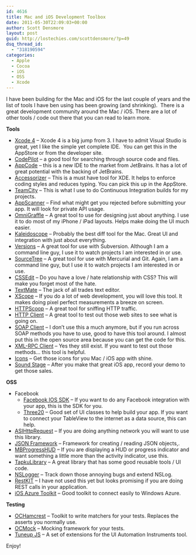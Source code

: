 ```yaml
---
id: 4616
title: Mac and iOS Development Toolbox
date: 2011-05-30T22:09:03+00:00
author: Scott Densmore
layout: post
guid: http://lostechies.com/scottdensmore/?p=49
dsq_thread_id:
  - "318190594"
categories:
  - Apple
  - Cocoa
  - iOS
  - OSS
  - Xcode
---
```

I have been building for the Mac and iOS for the last couple of years and the list of tools I have ben using has been growing (and shrinking).  There is a great development community around the Mac / iOS. There are a lot of other tools / code out there that you can read to learn more.

**Tools**

  * [Xcode 4](http://developer.apple.com/technologies/tools/whats-new.html) &#8211; Xcode 4 is a big jump from 3. I have to admit Visual Studio is great, yet I like the simple yet complete IDE.  You can get this in the AppStore or from the developer site.
  * [CodePilot](http://www.codepilot.cc/) &#8211; a good tool for searching through source code and files.
  * [AppCode](http://www.jetbrains.com/objc/) &#8211; this is a new IDE to the market from JetBrains. It has a lot of great potential with the backing of JetBrains.
  * [Accessorizer](http://www.kevincallahan.org/software/accessorizer.html) &#8211; This is a must have tool for XDE. It helps to enforce coding styles and reduces typing. You can pick this up in the AppStore.
  * [TeamCity](http://www.jetbrains.com/teamcity/) &#8211; This is what I use to do Continuous Integration builds for my projects.
  * [AppScanner](http://www.chimpstudios.com/appscanner/) &#8211; Find what might get you rejected before submitting your app. It will look for private API usage.
  * [OmniGraffle](http://www.omnigroup.com/products/omnigraffle/) &#8211; A great tool to use for designing just about anything. I use it to do most of my iPhone / iPad layouts. Helps make doing the UI much easier. 
  * [Kaleidoscope](http://www.kaleidoscopeapp.com/) &#8211; Probably the best diff tool for the Mac. Great UI and integration with just about everything. 
  * [Versions](http://www.versionsapp.com/) &#8211; A great tool for use with Subversion. Although I am a command line guy, I use it to watch projects I am interested in or use.
  * [SourceTree](http://www.sourcetreeapp.com/) &#8211; A great tool for use with Mercurial and Git. Again, I am a command line guy, but I use it to watch projects I am interested in or use.
  * [CSSEdit](http://macrabbit.com/cssedit/) &#8211; Do you have a love / hate relationship with CSS? This will make you forget most of the hate. 
  * [TextMate](http://macromates.com/) &#8211; The jack of all trades text editor. 
  * [XScope](http://iconfactory.com/software/xscope) &#8211; If you do a lot of web development, you will love this tool. It makes doing pixel perfect measurements a breeze on screen.
  * [HTTPScoop](http://tuffcode.com/) &#8211; A great tool for sniffing HTTP traffic.
  * [HTTP Client](http://ditchnet.org/httpclient/) &#8211; A great tool to test out those web sites to see what is going on. 
  * [SOAP Client](http://ditchnet.org/soapclient/) &#8211; I don&#8217;t use this a much anymore, but if you run across SOAP methods you have to use, good to have this tool around. I almost put this in the open source area because you can get the code for this.
  * [XML-RPC Client](http://ditchnet.org/xmlrpc/) &#8211; Yes they still exist. If you want to test out those methods&#8230; this tool is helpful.
  * [Icons](http://empoc.com/mac-os-x/icons/) &#8211; Get those icons for you Mac / iOS app with shine.
  * [Sound Stage](http://soundstageapp.com/) &#8211; After you make that great iOS app, record your demo to get those sales.

**OSS**

  * Facebook 
      * [Facebook IOS SDK](https://github.com/facebook/facebook-ios-sdk) &#8211; If you want to do any Facebook integration with your app, this is the SDK for you.
      * [Three20](https://github.com/facebook/three20) &#8211; Good set of UI classes to help build your app. If you want to connect your TableView to the internet as a data source, this can help.
  * [ASIHttpRequest](http://allseeing-i.com/ASIHTTPRequest/) &#8211; If you are doing anything network you will want to use this library. 
  * [JSON Framework](https://github.com/stig/json-framework) &#8211; Framework for creating / reading JSON objects,.
  * [MBProgressHUD](https://github.com/jdg/MBProgressHUD) &#8211; If you are displaying a HUD or progress indicator and want something a little more than the activity indicator, use this.
  * [TapkuLibrary](https://github.com/devinross/tapkulibrary) &#8211; A great library that has some good reusable tools / UI code.
  * [NSLogger](https://github.com/fpillet/NSLogger) &#8211; Track down those annoying bugs and extend NSLog.
  * [RestKIT](https://github.com/twotoasters/RestKit) &#8211; I have not used this yet but looks promising if you are doing REST calls in your application.
  * [iOS Azure Toolkit](https://github.com/microsoft-dpe/watoolkitios-lib) &#8211; Good toolkit to connect easily to Windows Azure.

**Testing**

  * [OCHamcrest](https://github.com/jonreid/OCHamcrest) &#8211; Toolkit to write matchers for your tests. Replaces the asserts you normally use.
  * [OCMock](http://www.mulle-kybernetik.com/software/OCMock/) &#8211; Mocking framework for your tests.
  * [Tuneup JS](https://github.com/alexvollmer/tuneup_js) &#8211; A set of extensions for the UI Automation Instruments tool.

Enjoy!